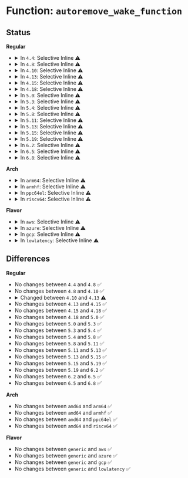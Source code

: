 # Function: <code>autoremove_wake_function</code>

## Status
<b>Regular</b>
<ul>
<li>
<details>
<summary>In <code>4.4</code>: Selective Inline ⚠️</summary>

```c
int autoremove_wake_function(wait_queue_t *wait, unsigned int mode, int sync, void *key);
```

**Collision:** Unique Global

**Inline:** Selective

**Transformation:** False

**Instances:**

```
In kernel/sched/wait.c (ffffffff810c39e1)
Location: kernel/sched/wait.c:291
Inline: True
Direct callers:
  - kernel/workqueue.c:cwt_wakefn
  - mm/memcontrol.c:memcg_oom_wake_function
  - mm/memcontrol.c:memcg_oom_wake_function
  - net/core/datagram.c:receiver_wake_function
```
**Symbols:**

```
ffffffff810c3a10-ffffffff810c3a44: autoremove_wake_function (STB_GLOBAL)
```
</details>
</li>
<li>
<details>
<summary>In <code>4.8</code>: Selective Inline ⚠️</summary>

```c
int autoremove_wake_function(wait_queue_t *wait, unsigned int mode, int sync, void *key);
```

**Collision:** Unique Global

**Inline:** Selective

**Transformation:** False

**Instances:**

```
In kernel/sched/wait.c (ffffffff810c736d)
Location: kernel/sched/wait.c:291
Inline: True
Direct callers:
  - kernel/workqueue.c:cwt_wakefn
  - mm/memcontrol.c:memcg_oom_wake_function
  - net/core/datagram.c:receiver_wake_function
```
**Symbols:**

```
ffffffff810c73a0-ffffffff810c73d4: autoremove_wake_function (STB_GLOBAL)
```
</details>
</li>
<li>
<details>
<summary>In <code>4.10</code>: Selective Inline ⚠️</summary>

```c
int autoremove_wake_function(wait_queue_t *wait, unsigned int mode, int sync, void *key);
```

**Collision:** Unique Global

**Inline:** Selective

**Transformation:** False

**Instances:**

```
In kernel/sched/wait.c (ffffffff810cd23d)
Location: kernel/sched/wait.c:279
Inline: True
Direct callers:
  - kernel/workqueue.c:cwt_wakefn
  - mm/filemap.c:wake_page_function
  - mm/memcontrol.c:memcg_oom_wake_function
  - net/core/datagram.c:receiver_wake_function
```
**Symbols:**

```
ffffffff810cd270-ffffffff810cd2a4: autoremove_wake_function (STB_GLOBAL)
```
</details>
</li>
<li>
<details>
<summary>In <code>4.13</code>: Selective Inline ⚠️</summary>

```c
int autoremove_wake_function(struct wait_queue_entry *wq_entry, unsigned int mode, int sync, void *key);
```

**Collision:** Unique Global

**Inline:** Selective

**Transformation:** False

**Instances:**

```
In kernel/sched/wait.c (ffffffff810c9b20)
Location: kernel/sched/wait.c:320
Inline: True
Direct callers:
  - kernel/workqueue.c:cwt_wakefn
  - kernel/sched/wait_bit.c:wake_atomic_t_function
  - kernel/sched/wait_bit.c:wake_bit_function
  - mm/filemap.c:wake_page_function
  - mm/memcontrol.c:memcg_oom_wake_function
  - net/core/datagram.c:receiver_wake_function
```
**Symbols:**

```
ffffffff810c9b20-ffffffff810c9b54: autoremove_wake_function (STB_GLOBAL)
```
</details>
</li>
<li>
<details>
<summary>In <code>4.15</code>: Selective Inline ⚠️</summary>

```c
int autoremove_wake_function(struct wait_queue_entry *wq_entry, unsigned int mode, int sync, void *key);
```

**Collision:** Unique Global

**Inline:** Selective

**Transformation:** False

**Instances:**

```
In kernel/sched/wait.c (ffffffff810d1340)
Location: kernel/sched/wait.c:375
Inline: True
Direct callers:
  - kernel/workqueue.c:cwt_wakefn
  - kernel/sched/wait_bit.c:wake_atomic_t_function
  - kernel/sched/wait_bit.c:wake_bit_function
  - mm/filemap.c:wake_page_function
  - mm/memcontrol.c:memcg_oom_wake_function
  - net/core/datagram.c:receiver_wake_function
```
**Symbols:**

```
ffffffff810d1340-ffffffff810d1374: autoremove_wake_function (STB_GLOBAL)
```
</details>
</li>
<li>
<details>
<summary>In <code>4.18</code>: Selective Inline ⚠️</summary>

```c
int autoremove_wake_function(struct wait_queue_entry *wq_entry, unsigned int mode, int sync, void *key);
```

**Collision:** Unique Global

**Inline:** Selective

**Transformation:** False

**Instances:**

```
In kernel/sched/wait.c (ffffffff810d9890)
Location: kernel/sched/wait.c:371
Inline: True
Direct callers:
  - kernel/workqueue.c:cwt_wakefn
  - kernel/sched/wait_bit.c:var_wake_function
  - kernel/sched/wait_bit.c:wake_bit_function
  - mm/filemap.c:wake_page_function
  - mm/memcontrol.c:memcg_oom_wake_function
  - mm/memcontrol.c:memcg_oom_wake_function
  - net/core/datagram.c:receiver_wake_function
```
**Symbols:**

```
ffffffff810d9890-ffffffff810d98c4: autoremove_wake_function (STB_GLOBAL)
```
</details>
</li>
<li>
<details>
<summary>In <code>5.0</code>: Selective Inline ⚠️</summary>

```c
int autoremove_wake_function(struct wait_queue_entry *wq_entry, unsigned int mode, int sync, void *key);
```

**Collision:** Unique Global

**Inline:** Selective

**Transformation:** False

**Instances:**

```
In kernel/sched/wait.c (ffffffff810e3390)
Location: kernel/sched/wait.c:373
Inline: True
Direct callers:
  - kernel/workqueue.c:cwt_wakefn
  - kernel/sched/wait_bit.c:var_wake_function
  - kernel/sched/wait_bit.c:wake_bit_function
  - mm/filemap.c:wake_page_function
  - mm/memcontrol.c:memcg_oom_wake_function
  - mm/memcontrol.c:memcg_oom_wake_function
  - net/core/datagram.c:receiver_wake_function
```
**Symbols:**

```
ffffffff810e3390-ffffffff810e33c4: autoremove_wake_function (STB_GLOBAL)
```
</details>
</li>
<li>
<details>
<summary>In <code>5.3</code>: Selective Inline ⚠️</summary>

```c
int autoremove_wake_function(struct wait_queue_entry *wq_entry, unsigned int mode, int sync, void *key);
```

**Collision:** Unique Global

**Inline:** Selective

**Transformation:** False

**Instances:**

```
In kernel/sched/wait.c (ffffffff810e9fa0)
Location: kernel/sched/wait.c:370
Inline: True
Direct callers:
  - kernel/workqueue.c:cwt_wakefn
  - kernel/sched/wait_bit.c:var_wake_function
  - kernel/sched/wait_bit.c:wake_bit_function
  - mm/filemap.c:wake_page_function
  - mm/memcontrol.c:memcg_oom_wake_function
  - mm/memcontrol.c:memcg_oom_wake_function
  - net/core/datagram.c:receiver_wake_function
```
**Symbols:**

```
ffffffff810e9fa0-ffffffff810e9fd4: autoremove_wake_function (STB_GLOBAL)
```
</details>
</li>
<li>
<details>
<summary>In <code>5.4</code>: Selective Inline ⚠️</summary>

```c
int autoremove_wake_function(struct wait_queue_entry *wq_entry, unsigned int mode, int sync, void *key);
```

**Collision:** Unique Global

**Inline:** Selective

**Transformation:** False

**Instances:**

```
In kernel/sched/wait.c (ffffffff810f5970)
Location: kernel/sched/wait.c:370
Inline: True
Direct callers:
  - kernel/workqueue.c:cwt_wakefn
  - kernel/sched/wait_bit.c:var_wake_function
  - kernel/sched/wait_bit.c:wake_bit_function
  - mm/filemap.c:wake_page_function
  - mm/memcontrol.c:memcg_oom_wake_function
  - mm/memcontrol.c:memcg_oom_wake_function
  - fs/io_uring.c:io_wake_function
  - net/core/datagram.c:receiver_wake_function
```
**Symbols:**

```
ffffffff810f5970-ffffffff810f59a4: autoremove_wake_function (STB_GLOBAL)
```
</details>
</li>
<li>
<details>
<summary>In <code>5.8</code>: Selective Inline ⚠️</summary>

```c
int autoremove_wake_function(struct wait_queue_entry *wq_entry, unsigned int mode, int sync, void *key);
```

**Collision:** Unique Global

**Inline:** Selective

**Transformation:** False

**Instances:**

```
In kernel/sched/wait.c (ffffffff810fee60)
Location: kernel/sched/wait.c:387
Inline: True
Direct callers:
  - kernel/workqueue.c:cwt_wakefn
  - kernel/sched/wait_bit.c:var_wake_function
  - kernel/sched/wait_bit.c:wake_bit_function
  - mm/filemap.c:wake_page_function
  - mm/memcontrol.c:memcg_oom_wake_function
  - mm/memcontrol.c:memcg_oom_wake_function
  - fs/io_uring.c:io_wake_function
  - net/core/datagram.c:receiver_wake_function
```
**Symbols:**

```
ffffffff810fee60-ffffffff810fee97: autoremove_wake_function (STB_GLOBAL)
```
</details>
</li>
<li>
<details>
<summary>In <code>5.11</code>: Selective Inline ⚠️</summary>

```c
int autoremove_wake_function(struct wait_queue_entry *wq_entry, unsigned int mode, int sync, void *key);
```

**Collision:** Unique Global

**Inline:** Selective

**Transformation:** False

**Instances:**

```
In kernel/sched/wait.c (ffffffff810fd760)
Location: kernel/sched/wait.c:402
Inline: True
Direct callers:
  - kernel/workqueue.c:cwt_wakefn
  - kernel/sched/wait_bit.c:var_wake_function
  - kernel/sched/wait_bit.c:wake_bit_function
  - mm/memcontrol.c:memcg_oom_wake_function
  - fs/io_uring.c:io_wake_function
  - net/core/datagram.c:receiver_wake_function
```
**Symbols:**

```
ffffffff810fd760-ffffffff810fd797: autoremove_wake_function (STB_GLOBAL)
```
</details>
</li>
<li>
<details>
<summary>In <code>5.13</code>: Selective Inline ⚠️</summary>

```c
int autoremove_wake_function(struct wait_queue_entry *wq_entry, unsigned int mode, int sync, void *key);
```

**Collision:** Unique Global

**Inline:** Selective

**Transformation:** False

**Instances:**

```
In kernel/sched/wait.c (ffffffff810ffb40)
Location: kernel/sched/wait.c:407
Inline: True
Direct callers:
  - kernel/workqueue.c:cwt_wakefn
  - kernel/sched/wait_bit.c:var_wake_function
  - kernel/sched/wait_bit.c:wake_bit_function
  - mm/memcontrol.c:memcg_oom_wake_function
  - fs/io_uring.c:io_wake_function
  - net/core/datagram.c:receiver_wake_function
```
**Symbols:**

```
ffffffff810ffb40-ffffffff810ffb77: autoremove_wake_function (STB_GLOBAL)
```
</details>
</li>
<li>
<details>
<summary>In <code>5.15</code>: Selective Inline ⚠️</summary>

```c
int autoremove_wake_function(struct wait_queue_entry *wq_entry, unsigned int mode, int sync, void *key);
```

**Collision:** Unique Global

**Inline:** Selective

**Transformation:** False

**Instances:**

```
In kernel/sched/wait.c (ffffffff8111bc40)
Location: kernel/sched/wait.c:415
Inline: True
Direct callers:
  - kernel/workqueue.c:cwt_wakefn
  - kernel/sched/wait_bit.c:var_wake_function
  - kernel/sched/wait_bit.c:wake_bit_function
  - mm/memcontrol.c:memcg_oom_wake_function
  - fs/io_uring.c:io_wake_function
  - net/core/datagram.c:receiver_wake_function
```
**Symbols:**

```
ffffffff8111bc40-ffffffff8111bc77: autoremove_wake_function (STB_GLOBAL)
```
</details>
</li>
<li>
<details>
<summary>In <code>5.19</code>: Selective Inline ⚠️</summary>

```c
int autoremove_wake_function(struct wait_queue_entry *wq_entry, unsigned int mode, int sync, void *key);
```

**Collision:** Unique Global

**Inline:** Selective

**Transformation:** False

**Instances:**

```
In kernel/sched/build_utility.c (ffffffff81141de5)
Location: kernel/sched/wait.c:414
Inline: True
Inline callers:
  - kernel/sched/build_utility.c:var_wake_function
  - kernel/sched/build_utility.c:var_wake_function
  - kernel/sched/build_utility.c:wake_bit_function
  - kernel/sched/build_utility.c:wake_bit_function
Direct callers:
  - kernel/workqueue.c:cwt_wakefn
  - mm/memcontrol.c:memcg_oom_wake_function
  - io_uring/io_uring.c:io_wake_function
  - net/core/datagram.c:receiver_wake_function
```
**Symbols:**

```
ffffffff8113e890-ffffffff8113e8d3: autoremove_wake_function (STB_GLOBAL)
```
</details>
</li>
<li>
<details>
<summary>In <code>6.2</code>: Selective Inline ⚠️</summary>

```c
int autoremove_wake_function(struct wait_queue_entry *wq_entry, unsigned int mode, int sync, void *key);
```

**Collision:** Unique Global

**Inline:** Selective

**Transformation:** False

**Instances:**

```
In kernel/sched/build_utility.c (ffffffff8116cae5)
Location: kernel/sched/wait.c:418
Inline: True
Inline callers:
  - kernel/sched/build_utility.c:var_wake_function
  - kernel/sched/build_utility.c:var_wake_function
  - kernel/sched/build_utility.c:wake_bit_function
  - kernel/sched/build_utility.c:wake_bit_function
Direct callers:
  - kernel/workqueue.c:cwt_wakefn
  - mm/memcontrol.c:memcg_oom_wake_function
  - io_uring/io_uring.c:io_wake_function
  - net/core/datagram.c:receiver_wake_function
```
**Symbols:**

```
ffffffff81168e40-ffffffff81168e83: autoremove_wake_function (STB_GLOBAL)
```
</details>
</li>
<li>
<details>
<summary>In <code>6.5</code>: Selective Inline ⚠️</summary>

```c
int autoremove_wake_function(struct wait_queue_entry *wq_entry, unsigned int mode, int sync, void *key);
```

**Collision:** Unique Global

**Inline:** Selective

**Transformation:** False

**Instances:**

```
In kernel/sched/build_utility.c (ffffffff8117d34d)
Location: kernel/sched/wait.c:418
Inline: True
Inline callers:
  - kernel/sched/build_utility.c:var_wake_function
  - kernel/sched/build_utility.c:var_wake_function
  - kernel/sched/build_utility.c:wake_bit_function
  - kernel/sched/build_utility.c:wake_bit_function
Direct callers:
  - kernel/workqueue.c:cwt_wakefn
  - mm/memcontrol.c:memcg_oom_wake_function
  - io_uring/io_uring.c:io_wake_function
  - net/core/datagram.c:receiver_wake_function
```
**Symbols:**

```
ffffffff811795b0-ffffffff811795f3: autoremove_wake_function (STB_GLOBAL)
```
</details>
</li>
<li>
<details>
<summary>In <code>6.8</code>: Selective Inline ⚠️</summary>

```c
int autoremove_wake_function(struct wait_queue_entry *wq_entry, unsigned int mode, int sync, void *key);
```

**Collision:** Unique Global

**Inline:** Selective

**Transformation:** False

**Instances:**

```
In kernel/sched/build_utility.c (ffffffff8118b08d)
Location: kernel/sched/wait.c:383
Inline: True
Inline callers:
  - kernel/sched/build_utility.c:var_wake_function
  - kernel/sched/build_utility.c:var_wake_function
  - kernel/sched/build_utility.c:wake_bit_function
  - kernel/sched/build_utility.c:wake_bit_function
Direct callers:
  - kernel/workqueue.c:cwt_wakefn
  - kernel/seccomp.c:recv_wake_function
  - mm/memcontrol.c:memcg_oom_wake_function
  - io_uring/io_uring.c:io_wake_function
  - net/core/datagram.c:receiver_wake_function
```
**Symbols:**

```
ffffffff811870f0-ffffffff81187133: autoremove_wake_function (STB_GLOBAL)
```
</details>
</li>
</ul>
<b>Arch</b>
<ul>
<li>
<details>
<summary>In <code>arm64</code>: Selective Inline ⚠️</summary>

```c
int autoremove_wake_function(struct wait_queue_entry *wq_entry, unsigned int mode, int sync, void *key);
```

**Collision:** Unique Global

**Inline:** Selective

**Transformation:** False

**Instances:**

```
In kernel/sched/wait.c (ffff8000101581e8)
Location: kernel/sched/wait.c:370
Inline: True
Direct callers:
  - kernel/workqueue.c:cwt_wakefn
  - kernel/sched/wait_bit.c:var_wake_function
  - kernel/sched/wait_bit.c:wake_bit_function
  - mm/filemap.c:wake_page_function
  - mm/memcontrol.c:memcg_oom_wake_function
  - mm/memcontrol.c:memcg_oom_wake_function
  - fs/io_uring.c:io_wake_function
  - net/core/datagram.c:receiver_wake_function
```
**Symbols:**

```
ffff8000101581e8-ffff800010158250: autoremove_wake_function (STB_GLOBAL)
```
</details>
</li>
<li>
<details>
<summary>In <code>armhf</code>: Selective Inline ⚠️</summary>

```c
int autoremove_wake_function(struct wait_queue_entry *wq_entry, unsigned int mode, int sync, void *key);
```

**Collision:** Unique Global

**Inline:** Selective

**Transformation:** False

**Instances:**

```
In kernel/sched/wait.c (c03a6238)
Location: kernel/sched/wait.c:370
Inline: True
Direct callers:
  - kernel/workqueue.c:cwt_wakefn
  - kernel/sched/wait_bit.c:var_wake_function
  - kernel/sched/wait_bit.c:wake_bit_function
  - mm/filemap.c:wake_page_function
  - mm/memcontrol.c:memcg_oom_wake_function
  - mm/memcontrol.c:memcg_oom_wake_function
  - fs/io_uring.c:io_wake_function
  - net/core/datagram.c:receiver_wake_function
```
**Symbols:**

```
c03a6238-c03a627c: autoremove_wake_function (STB_GLOBAL)
```
</details>
</li>
<li>
<details>
<summary>In <code>ppc64el</code>: Selective Inline ⚠️</summary>

```c
int autoremove_wake_function(struct wait_queue_entry *wq_entry, unsigned int mode, int sync, void *key);
```

**Collision:** Unique Global

**Inline:** Selective

**Transformation:** False

**Instances:**

```
In kernel/sched/wait.c (c0000000001ad380)
Location: kernel/sched/wait.c:370
Inline: True
Direct callers:
  - kernel/workqueue.c:cwt_wakefn
  - kernel/sched/wait_bit.c:var_wake_function
  - kernel/sched/wait_bit.c:wake_bit_function
  - mm/filemap.c:wake_page_function
  - mm/memcontrol.c:memcg_oom_wake_function
  - fs/io_uring.c:io_wake_function
  - net/core/datagram.c:receiver_wake_function
```
**Symbols:**

```
c0000000001ad380-c0000000001ad3e4: autoremove_wake_function (STB_GLOBAL)
```
</details>
</li>
<li>
<details>
<summary>In <code>riscv64</code>: Selective Inline ⚠️</summary>

```c
int autoremove_wake_function(struct wait_queue_entry *wq_entry, unsigned int mode, int sync, void *key);
```

**Collision:** Unique Global

**Inline:** Selective

**Transformation:** False

**Instances:**

```
In kernel/sched/wait.c (ffffffe0000fef0c)
Location: kernel/sched/wait.c:370
Inline: True
Direct callers:
  - kernel/workqueue.c:cwt_wakefn
  - kernel/sched/wait_bit.c:var_wake_function
  - kernel/sched/wait_bit.c:wake_bit_function
  - mm/filemap.c:wake_page_function
  - mm/memcontrol.c:memcg_oom_wake_function
  - mm/memcontrol.c:memcg_oom_wake_function
  - fs/io_uring.c:io_wake_function
  - net/core/datagram.c:receiver_wake_function
```
**Symbols:**

```
ffffffe0000fef0c-ffffffe0000fef60: autoremove_wake_function (STB_GLOBAL)
```
</details>
</li>
</ul>
<b>Flavor</b>
<ul>
<li>
<details>
<summary>In <code>aws</code>: Selective Inline ⚠️</summary>

```c
int autoremove_wake_function(struct wait_queue_entry *wq_entry, unsigned int mode, int sync, void *key);
```

**Collision:** Unique Global

**Inline:** Selective

**Transformation:** False

**Instances:**

```
In kernel/sched/wait.c (ffffffff810eed70)
Location: kernel/sched/wait.c:370
Inline: True
Direct callers:
  - kernel/workqueue.c:cwt_wakefn
  - kernel/sched/wait_bit.c:var_wake_function
  - kernel/sched/wait_bit.c:wake_bit_function
  - mm/filemap.c:wake_page_function
  - mm/memcontrol.c:memcg_oom_wake_function
  - mm/memcontrol.c:memcg_oom_wake_function
  - fs/io_uring.c:io_wake_function
  - net/core/datagram.c:receiver_wake_function
```
**Symbols:**

```
ffffffff810eed70-ffffffff810eeda4: autoremove_wake_function (STB_GLOBAL)
```
</details>
</li>
<li>
<details>
<summary>In <code>azure</code>: Selective Inline ⚠️</summary>

```c
int autoremove_wake_function(struct wait_queue_entry *wq_entry, unsigned int mode, int sync, void *key);
```

**Collision:** Unique Global

**Inline:** Selective

**Transformation:** False

**Instances:**

```
In kernel/sched/wait.c (ffffffff810dedf0)
Location: kernel/sched/wait.c:370
Inline: True
Direct callers:
  - kernel/workqueue.c:cwt_wakefn
  - kernel/sched/wait_bit.c:var_wake_function
  - kernel/sched/wait_bit.c:wake_bit_function
  - mm/filemap.c:wake_page_function
  - mm/memcontrol.c:memcg_oom_wake_function
  - mm/memcontrol.c:memcg_oom_wake_function
  - fs/io_uring.c:io_wake_function
  - net/core/datagram.c:receiver_wake_function
```
**Symbols:**

```
ffffffff810dedf0-ffffffff810dee24: autoremove_wake_function (STB_GLOBAL)
```
</details>
</li>
<li>
<details>
<summary>In <code>gcp</code>: Selective Inline ⚠️</summary>

```c
int autoremove_wake_function(struct wait_queue_entry *wq_entry, unsigned int mode, int sync, void *key);
```

**Collision:** Unique Global

**Inline:** Selective

**Transformation:** False

**Instances:**

```
In kernel/sched/wait.c (ffffffff810ebea0)
Location: kernel/sched/wait.c:370
Inline: True
Direct callers:
  - kernel/workqueue.c:cwt_wakefn
  - kernel/sched/wait_bit.c:var_wake_function
  - kernel/sched/wait_bit.c:wake_bit_function
  - mm/filemap.c:wake_page_function
  - mm/memcontrol.c:memcg_oom_wake_function
  - mm/memcontrol.c:memcg_oom_wake_function
  - fs/io_uring.c:io_wake_function
  - net/core/datagram.c:receiver_wake_function
```
**Symbols:**

```
ffffffff810ebea0-ffffffff810ebed4: autoremove_wake_function (STB_GLOBAL)
```
</details>
</li>
<li>
<details>
<summary>In <code>lowlatency</code>: Selective Inline ⚠️</summary>

```c
int autoremove_wake_function(struct wait_queue_entry *wq_entry, unsigned int mode, int sync, void *key);
```

**Collision:** Unique Global

**Inline:** Selective

**Transformation:** False

**Instances:**

```
In kernel/sched/wait.c (ffffffff810f6ef0)
Location: kernel/sched/wait.c:370
Inline: True
Direct callers:
  - kernel/workqueue.c:cwt_wakefn
  - kernel/sched/wait_bit.c:var_wake_function
  - kernel/sched/wait_bit.c:wake_bit_function
  - mm/filemap.c:wake_page_function
  - mm/memcontrol.c:memcg_oom_wake_function
  - mm/memcontrol.c:memcg_oom_wake_function
  - fs/io_uring.c:io_wake_function
  - net/core/datagram.c:receiver_wake_function
```
**Symbols:**

```
ffffffff810f6ef0-ffffffff810f6f24: autoremove_wake_function (STB_GLOBAL)
```
</details>
</li>
</ul>

## Differences
<b>Regular</b>
<ul>
<li>
No changes between <code>4.4</code> and <code>4.8</code> ✅
</li>
<li>
No changes between <code>4.8</code> and <code>4.10</code> ✅
</li>
<li>
<details>
<summary>Changed between <code>4.10</code> and <code>4.13</code> ⚠️</summary>
<ul>
<li>
<b>Param added. </b>
<code>struct wait_queue_entry *wq_entry</code>
</li>
<li>
<b>Param removed. </b>
<code>wait_queue_t *wait</code>
</li>
</ul>
</details>
</li>
<li>
No changes between <code>4.13</code> and <code>4.15</code> ✅
</li>
<li>
No changes between <code>4.15</code> and <code>4.18</code> ✅
</li>
<li>
No changes between <code>4.18</code> and <code>5.0</code> ✅
</li>
<li>
No changes between <code>5.0</code> and <code>5.3</code> ✅
</li>
<li>
No changes between <code>5.3</code> and <code>5.4</code> ✅
</li>
<li>
No changes between <code>5.4</code> and <code>5.8</code> ✅
</li>
<li>
No changes between <code>5.8</code> and <code>5.11</code> ✅
</li>
<li>
No changes between <code>5.11</code> and <code>5.13</code> ✅
</li>
<li>
No changes between <code>5.13</code> and <code>5.15</code> ✅
</li>
<li>
No changes between <code>5.15</code> and <code>5.19</code> ✅
</li>
<li>
No changes between <code>5.19</code> and <code>6.2</code> ✅
</li>
<li>
No changes between <code>6.2</code> and <code>6.5</code> ✅
</li>
<li>
No changes between <code>6.5</code> and <code>6.8</code> ✅
</li>
</ul>
<b>Arch</b>
<ul>
<li>
No changes between <code>amd64</code> and <code>arm64</code> ✅
</li>
<li>
No changes between <code>amd64</code> and <code>armhf</code> ✅
</li>
<li>
No changes between <code>amd64</code> and <code>ppc64el</code> ✅
</li>
<li>
No changes between <code>amd64</code> and <code>riscv64</code> ✅
</li>
</ul>
<b>Flavor</b>
<ul>
<li>
No changes between <code>generic</code> and <code>aws</code> ✅
</li>
<li>
No changes between <code>generic</code> and <code>azure</code> ✅
</li>
<li>
No changes between <code>generic</code> and <code>gcp</code> ✅
</li>
<li>
No changes between <code>generic</code> and <code>lowlatency</code> ✅
</li>
</ul>
